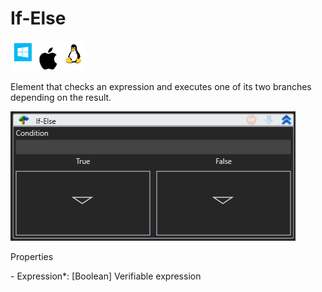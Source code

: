 # If-Else

![](<../../../.gitbook/assets/image (64).png>)

Element that checks an expression and executes one of its two branches depending on the result.

![](<../../../.gitbook/assets/1 (79).png>)

Properties

&#x20;\- Expression\*: \[Boolean] Verifiable expression
